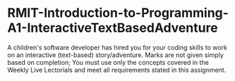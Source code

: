 # RMIT-Introduction-to-Programming-A1-InteractiveTextBasedAdventure
A children's software developer has hired you for your coding skills to work on an interactive (text-based) story/adventure. Marks are not given simply based on completion; You must use only the concepts covered in the Weekly Live Lectorials and meet all requirements stated in this assignment.
